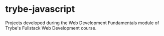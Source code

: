 # trybe-javascript
Projects developed during the Web Development Fundamentals module of Trybe's Fullstack Web Development course.
